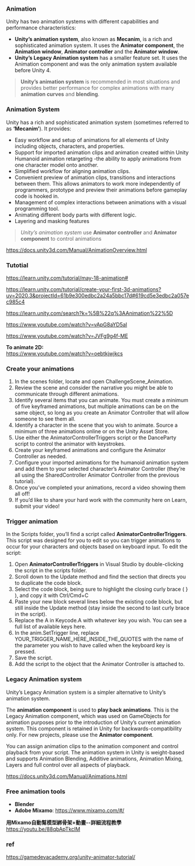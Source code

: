 ### Animation 

Unity has two animation systems with different capabilities and performance characteristics:

- **Unity’s animation system**, also known as **Mecanim**, is a rich and sophisticated animation system. It uses the **Animator component**, the **Animation window**, **Animator controller** and the **Animator window**.
- **Unity’s Legacy Animation system** has a smaller feature set. It uses the Animation component and was the only animation system available before Unity 4.


> **Unity’s animation system** is recommended in most situations and provides better performance for complex animations with many **animation curves** and **blending**. 


### Animation System

Unity has a rich and sophisticated animation system (sometimes referred to as **‘Mecanim’**). It provides:

- Easy workflow and setup of animations for all elements of Unity including objects, characters, and properties.
- Support for imported animation clips and animation created within Unity Humanoid animation retargeting -the ability to apply animations from one character model onto another.
- Simplified workflow for aligning animation clips.
- Convenient preview of animation clips, transitions and interactions between them. This allows animators to work more independently of programmers, prototype and preview their animations before gameplay code is hooked in.
- Management of complex interactions between animations with a visual programming tool.
- Animating different body parts with different logic.
- Layering and masking features

> *Unity’s animation system* use **Animator controller** and **Animator component** to control animations 

https://docs.unity3d.com/Manual/AnimationOverview.html

### Tutotial

https://learn.unity.com/tutorial/may-18-animation#

https://learn.unity.com/tutorial/create-your-first-3d-animations?uv=2020.3&projectId=61b9e300edbc2a24a5bbc17d#619cd5e3edbc2a057ec985c4

https://learn.unity.com/search?k=%5B%22q%3AAnimation%22%5D

https://www.youtube.com/watch?v=vApG8aYD5aI

https://www.youtube.com/watch?v=JVFg9g4f-ME

**To animate 2D:** \
https://www.youtube.com/watch?v=oebtkjwjkcs


### Create your animations
1.  In the scenes folder, locate and open ChallengeScene_Animation.
2.  Review the scene and consider the narrative you might be able to communicate through different animations.
3.  Identify several items that you can animate. You must create a minimum of five keyframed animations, but multiple animations can be on the same object, so long as you create an Animator Controller that will allow someone to see them all.
4.  Identify a character in the scene that you wish to animate. Source a minimum of three animations online or on the Unity Asset Store.
5.  Use either the AnimatorControllerTriggers script or the DanceParty script to control the animator with keystrokes.
6.  Create your keyframed animations and configure the Animator Controller as needed.
7.  Configure your imported animations for the humanoid animation system and add them to your selected character’s Animator Controller (they’re all using the SharedController Animator Controller from the previous tutorial).
8.  Once you’ve completed your animations, record a video showing them all off! 
9.  If you’d like to share your hard work with the community here on Learn, submit your video! 

### Trigger animation

In the Scripts folder, you’ll find a script called **AnimatorControllerTriggers**. This script was designed for you to edit so you can trigger animations to occur for your characters and objects based on keyboard input. 
To edit the script:
1.  Open **AnimatorControllerTriggers** in Visual Studio by double-clicking the script in the scripts folder.
2.  Scroll down to the Update method and find the section that directs you to duplicate the code block.
3.  Select the code block, being sure to highlight the closing curly brace ( } ), and copy it with Ctrl/Cmd+C
4.  Paste your new block several lines below the existing code block, but still inside the Update method (stay inside the second to last curly brace in the script).
5.  Replace the A in Keycode.A with whatever key you wish. You can see a full list of available keys here.
6.  In the anim.SetTrigger line, replace YOUR_TRIGGER_NAME_HERE_INSIDE_THE_QUOTES with the name of the parameter you wish to have called when the keyboard key is pressed.
7.  Save the script.
8.  Add the script to the object that the Animator Controller is attached to.



### Legacy Animation system
Unity’s Legacy Animation system is a simpler alternative to Unity’s animation system.


The **animation component** is used to **play back animations**. This is the Legacy Animation component, which was used on GameObjects
 for animation purposes prior to the introduction of Unity’s current animation system. This component is retained in Unity for backwards-compatibility only. For new projects, please use the **Animator component**.

You can assign animation clips to the animation component and control playback from your script. The animation system in Unity is weight-based and supports Animation Blending, Additive animations, Animation Mixing, Layers and full control over all aspects of playback.


https://docs.unity3d.com/Manual/Animations.html

### Free animation tools
- **Blender**
- **Adobe Mixamo**:   https://www.mixamo.com/#/

**用Mixamo自動幫模型綁骨架+動畫--詳細流程教學**
https://youtu.be/88qbApTkclM



### ref
https://gamedevacademy.org/unity-animator-tutorial/

